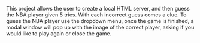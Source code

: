 This project allows the user to create a local HTML server, and then guess the NBA player given 5 tries. With each incorrect guess comes a clue. To guess the NBA player use the dropdown menu, once the game is finished, a modal window will pop up with the image of the correct player, asking if you would like to play again or close the game. 
